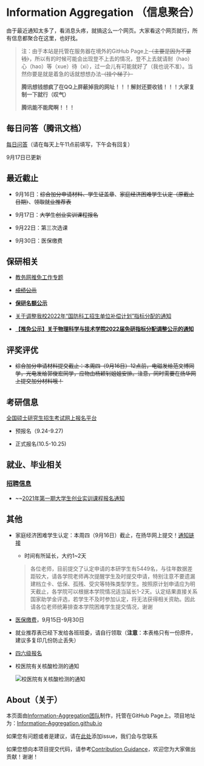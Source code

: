 # Information Aggregation （信息聚合）

由于最近通知太多了，看消息头疼，就搞这么一个网页。大家看这个网页就行，所有信息都聚合在这里，也好找。

> 注：由于本站是托管在服务器在境外的GitHub Page上~~（主要是因为不要钱）~~，所以有的时候可能会出现登不上去的情况，登不上去就请耐（hao）心（hao）等（xue）待（xi），过一会儿有可能就好了（我也说不准）。当然你要是就是着急的话就想想办法~~（挂个梯子）~~
>
> **腾讯想钱想疯了在QQ上屏蔽掉我的网址！！！解封还要收钱！！！大家复制一下就行（叹气）**
>
> **腾讯能不能爬啊！！！**

## 每日问答（腾讯文档）

[每日问答](https://docs.qq.com/sheet/DSXpVbUp0eEpBaGFn)（请在每天上午11点前填写，下午会有回复）

9月17日已更新

## 最近截止

* 9月16日：~~综合加分申请材料、学生证盖章~~、~~家庭经济困难学生认定（原截止日期）~~、~~领取就业推荐表~~

* 9月17日：~~大学生创业实训课程报名~~

* 9月22日：第三次选课

* 9月30日：医保缴费

## 保研相关

* [教务网推免工作专题](http://jwc.swjtu.edu.cn/vatuu/WebAction?setAction=newsDetail&viewType=web&newsId=3935E695EC7FB6E0)

* ~~[成绩公示](https://phys.swjtu.edu.cn/info/1176/7874.htm)~~

* **[保研名额公示](https://phys.swjtu.edu.cn/info/1176/7882.htm)**

* [关于调整我校2022年“国防科工招生单位补偿计划”指标分配的通知](http://jwc.swjtu.edu.cn/vatuu/WebAction?setAction=newsDetail&viewType=web&newsId=2E92C35818F52F86)

* **[【推免公示】关于物理科学与技术学院2022届免研指标分配调整公示的通知](https://phys.swjtu.edu.cn/info/1176/7888.htm)**

## 评奖评优

* ~~综合加分申请材料提交截止：本周四（9月16日）12点前，电磁发给范文博同学，光电发给郭俊宏同学，应物由杨颖钊姐姐安排。注意，同时需要在扬华网上提交加分材料哦！~~

## 考研信息

[全国硕士研究生招生考试网上报名平台](https://yz.chsi.com.cn/yzwb/)

* 预报名（9.24-9.27)

* 正式报名(10.5-10.25)

## 就业、毕业相关

### [招聘信息](./recruit.md)

* ~~[2021年第一期大学生创业实训课程报名通知](http://jwc.swjtu.edu.cn/vatuu/WebAction?setAction=newsDetail&viewType=web&newsId=942ECAAAD0A571F8)

## 其他

* 家庭经济困难学生认定：本周四（9月16日）截止，在扬华网上提交！[通知链接](http://xg.swjtu.edu.cn/web/Home/Detail?xvw34vmu=010j_M3=ea455h0h-d4b3-e5gf-a1b1-5fc2b2ejdei0.shtml)

    * 时间有所延长，大约1~2天

    > 各位老师，目前提交了认定申请的本研学生有5449名，与往年数据差距较大，请各学院老师再次提醒学生及时提交申请，特别注意不要遗漏建档立卡、低保、孤残、受灾等特殊类型学生。按照原计划申请应为明天截止，各学院可以根据本学院情况适当延长1-2天。认定结果直接关系国家助学金评选，若学生不及时参加认定，将无法获得相关资助。因此请各位老师统筹排查本学院困难学生提交情况，谢谢

* [医保缴费](https://hospital.swjtu.edu.cn/info/1009/1847.htm)，9月15日-9月30日

* 就业推荐表已经下发给各班班委，请自行领取（**注意**：本表格只有一份原件，建议多复印几份防止丢失）

* [四六级报名](http://jwc.swjtu.edu.cn/vatuu/WebAction?setAction=newsDetail&viewType=web&newsId=32D9973D3A2DA7FB)

* 校医院有关核酸检测的通知

    ![校医院有关核酸检测的通知](https://cdn.jsdelivr.net/gh/xiaodl813/FigureBed//20210915230327.png)

## About（关于）

本页面由[Information-Aggregation团队](https://github.com/Information-Aggregation)制作，托管在GitHub Page上。项目地址为：[Information-Aggregation.github.io](https://github.com/Information-Aggregation/Information-Aggregation.github.io)

如果您有问题或者是建议，请在[此处](https://github.com/Information-Aggregation/Information-Aggregation.github.io/issues)添加issue，我们会与您联系

如果您想向本项目提交代码，请参考[Contribution Guidance](./contribution.md)，欢迎您为大家做出贡献！谢谢！
